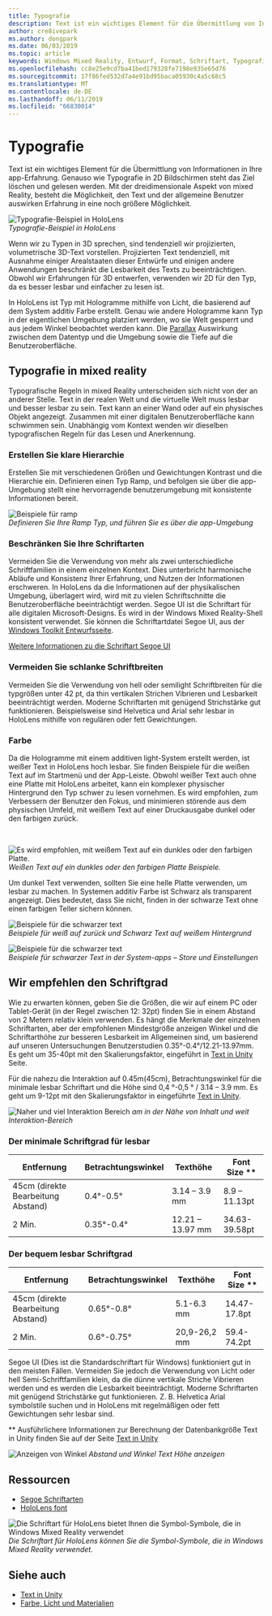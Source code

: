 ```yaml
---
title: Typografie
description: Text ist ein wichtiges Element für die Übermittlung von Informationen in Ihre app-Erfahrung.
author: cre8ivepark
ms.author: dongpark
ms.date: 06/03/2019
ms.topic: article
keywords: Windows Mixed Reality, Entwurf, Format, Schriftart, Typografie, Benutzeroberfläche, ux
ms.openlocfilehash: cc8e25e9cd7ba41bed179328fe7198e935e65d76
ms.sourcegitcommit: 17f86fed532d7a4e91bd95baca05930c4a5c68c5
ms.translationtype: MT
ms.contentlocale: de-DE
ms.lasthandoff: 06/11/2019
ms.locfileid: "66830014"
---
```

# <a name="typography"></a>Typografie

Text ist ein wichtiges Element für die Übermittlung von Informationen in Ihre app-Erfahrung. Genauso wie Typografie in 2D Bildschirmen steht das Ziel löschen und gelesen werden. Mit der dreidimensionale Aspekt von mixed Reality, besteht die Möglichkeit, den Text und der allgemeine Benutzer auswirken Erfahrung in eine noch größere Möglichkeit.

![Typografie-Beispiel in HoloLens](images/typography-cover.png)<br>
*Typografie-Beispiel in HoloLens*

Wenn wir zu Typen in 3D sprechen, sind tendenziell wir projizierten, volumetrische 3D-Text vorstellen. Projizierten Text tendenziell, mit Ausnahme einiger Arealstaaten dieser Entwürfe und einigen andere Anwendungen beschränkt die Lesbarkeit des Texts zu beeinträchtigen. Obwohl wir Erfahrungen für 3D entwerfen, verwenden wir 2D für den Typ, da es besser lesbar und einfacher zu lesen ist.

In HoloLens ist Typ mit Hologramme mithilfe von Licht, die basierend auf dem System additiv Farbe erstellt. Genau wie andere Hologramme kann Typ in der eigentlichen Umgebung platziert werden, wo sie Welt gesperrt und aus jedem Winkel beobachtet werden kann. Die [Parallax](https://en.wikipedia.org/wiki/Parallax) Auswirkung zwischen dem Datentyp und die Umgebung sowie die Tiefe auf die Benutzeroberfläche.

## <a name="typography-in-mixed-reality"></a>Typografie in mixed reality

Typografische Regeln in mixed Reality unterscheiden sich nicht von der an anderer Stelle. Text in der realen Welt und die virtuelle Welt muss lesbar und besser lesbar zu sein. Text kann an einer Wand oder auf ein physisches Objekt angezeigt. Zusammen mit einer digitalen Benutzeroberfläche kann schwimmen sein. Unabhängig vom Kontext wenden wir dieselben typografischen Regeln für das Lesen und Anerkennung.

### <a name="create-clear-hierarchy"></a>Erstellen Sie klare Hierarchie

Erstellen Sie mit verschiedenen Größen und Gewichtungen Kontrast und die Hierarchie ein. Definieren einen Typ Ramp, und befolgen sie über die app-Umgebung stellt eine hervorragende benutzerumgebung mit konsistente Informationen bereit.

![Beispiele für ramp](images/typography-ramp-1000px.jpg)<br>
*Definieren Sie Ihre Ramp Typ, und führen Sie es über die app-Umgebung*

### <a name="limit-your-fonts"></a>Beschränken Sie Ihre Schriftarten

Vermeiden Sie die Verwendung von mehr als zwei unterschiedliche Schriftfamilien in einem einzelnen Kontext. Dies unterbricht harmonische Abläufe und Konsistenz Ihrer Erfahrung, und Nutzen der Informationen erschweren. In HoloLens da die Informationen auf der physikalischen Umgebung, überlagert wird, wird mit zu vielen Schriftschnitte die Benutzeroberfläche beeinträchtigt werden. Segoe UI ist die Schriftart für alle digitalen Microsoft-Designs. Es wird in der Windows Mixed Reality-Shell konsistent verwendet. Sie können die Schriftartdatei Segoe UI, aus der [Windows Toolkit Entwurfsseite](https://docs.microsoft.com/windows/uwp/design-downloads/).

[Weitere Informationen zu die Schriftart Segoe UI](https://docs.microsoft.com/windows/uwp/design/style/typography)

### <a name="avoid-thin-font-weights"></a>Vermeiden Sie schlanke Schriftbreiten

Vermeiden Sie die Verwendung von hell oder semilight Schriftbreiten für die typgrößen unter 42 pt, da thin vertikalen Strichen Vibrieren und Lesbarkeit beeinträchtigt werden. Moderne Schriftarten mit genügend Strichstärke gut funktionieren. Beispielsweise sind Helvetica und Arial sehr lesbar in HoloLens mithilfe von regulären oder fett Gewichtungen.

### <a name="color"></a>Farbe

Da die Hologramme mit einem additiven light-System erstellt werden, ist weißer Text in HoloLens hoch lesbar. Sie finden Beispiele für die weißen Text auf im Startmenü und der App-Leiste. Obwohl weißer Text auch ohne eine Platte mit HoloLens arbeitet, kann ein komplexer physischer Hintergrund den Typ schwer zu lesen vornehmen. Es wird empfohlen, zum Verbessern der Benutzer den Fokus, und minimieren störende aus dem physischen Umfeld, mit weißem Text auf einer Druckausgabe dunkel oder den farbigen zurück.

<br>


![Es wird empfohlen, mit weißem Text auf ein dunkles oder den farbigen Platte. ](images/typography-whiteonblack2-1000px.jpg)
 *Weißen Text auf ein dunkles oder den farbigen Platte Beispiele.*
<br>

Um dunkel Text verwenden, sollten Sie eine helle Platte verwenden, um lesbar zu machen. In Systemen additiv Farbe ist Schwarz als transparent angezeigt. Dies bedeutet, dass Sie nicht, finden in der schwarze Text ohne einen farbigen Teller sichern können.

![Beispiele für die schwarzer text](images/typography-whiteonblack.png)
<br>*Beispiele für weiß auf zurück und Schwarz Text auf weißem Hintergrund*


![Beispiele für die schwarzer text](images/640px-typography-blackonwhite.jpg)
<br>*Beispiele für schwarzer Text in der System-apps – Store und Einstellungen*

## <a name="recommended-font-size"></a>Wir empfehlen den Schriftgrad

Wie zu erwarten können, geben Sie die Größen, die wir auf einem PC oder Tablet-Gerät (in der Regel zwischen 12: 32pt) finden Sie in einem Abstand von 2 Metern relativ klein verwenden. Es hängt die Merkmale der einzelnen Schriftarten, aber der empfohlenen Mindestgröße anzeigen Winkel und die Schriftarthöhe zur besseren Lesbarkeit im Allgemeinen sind, um basierend auf unseren Untersuchungen Benutzerstudien 0.35°-0.4°/12.21-13.97mm. Es geht um 35-40pt mit den Skalierungsfaktor, eingeführt in [Text in Unity](text-in-unity.md) Seite. 

Für die nahezu die Interaktion auf 0.45m(45cm), Betrachtungswinkel für die minimale lesbar Schriftart und die Höhe sind 0,4 °-0,5 ° / 3.14 – 3.9 mm. Es geht um 9-12pt mit den Skalierungsfaktor in eingeführte [Text in Unity](text-in-unity.md).

![Naher und viel Interaktion Bereich](images/typography-distance-1000px.jpg)
*am in der Nähe von Inhalt und weit Interaktion-Bereich*

### <a name="the-minimum-legible-font-size"></a>Der minimale Schriftgrad für lesbar
| Entfernung | Betrachtungswinkel | Texthöhe | Font Size ** |
|---------|---------|---------|---------|
| 45cm (direkte Bearbeitung Abstand) | 0.4°-0.5° | 3.14 – 3.9 mm | 8.9 – 11.13pt |
| 2 Min. | 0.35°-0.4° | 12.21 – 13.97 mm | 34.63-39.58pt |


### <a name="the-comfortably-legible-font-size"></a>Der bequem lesbar Schriftgrad
| Entfernung | Betrachtungswinkel | Texthöhe | Font Size ** |
|---------|---------|---------|---------|
| 45cm (direkte Bearbeitung Abstand) | 0.65°-0.8° | 5.1-6.3 mm | 14.47-17.8pt |
| 2 Min. | 0.6°-0.75° | 20,9-26,2 mm | 59.4-74.2pt |


Segoe UI (Dies ist die Standardschriftart für Windows) funktioniert gut in den meisten Fällen. Vermeiden Sie jedoch die Verwendung von Licht oder hell Semi-Schriftfamilien klein, da die dünne vertikale Striche Vibrieren werden und es werden die Lesbarkeit beeinträchtigt. Moderne Schriftarten mit genügend Strichstärke gut funktionieren. Z. B. Helvetica Arial symbolstile suchen und in HoloLens mit regelmäßigen oder fett Gewichtungen sehr lesbar sind.

** Ausführlichere Informationen zur Berechnung der Datenbankgröße Text in Unity finden Sie auf der Seite [Text in Unity](text-in-unity.md)

![Anzeigen von Winkel](images/Text_In_Unity_ViewingAngle.jpg)
*Abstand und Winkel Text Höhe anzeigen*

## <a name="resources"></a>Ressourcen
* [Segoe Schriftarten](http://download.microsoft.com/download/1/B/C/1BCF071A-78EE-4968-ACBE-15461C274B61/Segoe%20fonts%20v1705.zip)
* [HoloLens font](http://download.microsoft.com/download/3/8/D/38D659E2-4B9C-413A-B2E7-1956181DC427/Hololens%20font.zip)

![Die Schriftart für HoloLens bietet Ihnen die Symbol-Symbole, die in Windows Mixed Reality verwendet](images/300px-hololensmdl2symbols.jpg)
<br>*Die Schriftart für HoloLens können Sie die Symbol-Symbole, die in Windows Mixed Reality verwendet.*

## <a name="see-also"></a>Siehe auch
* [Text in Unity](text-in-unity.md)
* [Farbe, Licht und Materialien](color,-light-and-materials.md)
